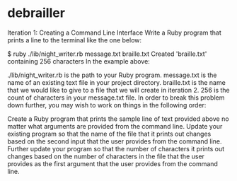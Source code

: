 # debrailler
Iteration 1: Creating a Command Line Interface
Write a Ruby program that prints a line to the terminal like the one below:

$ ruby ./lib/night_writer.rb message.txt braille.txt
Created 'braille.txt' containing 256 characters
In the example above:

./lib/night_writer.rb is the path to your Ruby program.
message.txt is the name of an existing text file in your project directory.
braille.txt is the name that we would like to give to a file that we will create in iteration 2.
256 is the count of characters in your message.txt file.
In order to break this problem down further, you may wish to work on things in the following order:

Create a Ruby program that prints the sample line of text provided above no matter what arguments are provided from the command line.
Update your existing program so that the name of the file that it prints out changes based on the second input that the user provides from the command line.
Further update your program so that the number of characters it prints out changes based on the number of characters in the file that the user provides as the first argument that the user provides from the command line.
